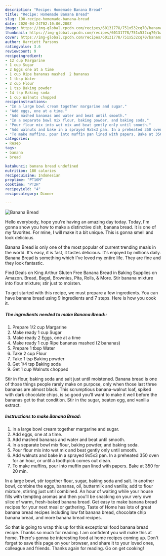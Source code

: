```yaml
---
description: "Recipe: Homemade Banana Bread"
title: "Recipe: Homemade Banana Bread"
slug: 190-recipe-homemade-banana-bread
date: 2020-04-24T02:10:06.200Z
image: https://img-global.cpcdn.com/recipes/60131778/751x532cq70/banana-bread-recipe-main-photo.jpg
thumbnail: https://img-global.cpcdn.com/recipes/60131778/751x532cq70/banana-bread-recipe-main-photo.jpg
cover: https://img-global.cpcdn.com/recipes/60131778/751x532cq70/banana-bread-recipe-main-photo.jpg
author: Harriett Parsons
ratingvalue: 3.6
reviewcount: 9
recipeingredient:
- 12 cup Margarine
- 1 cup Sugar
- 2 Eggs one at a time
- 1 cup Ripe bananas mashed  2 bananas
- 1 tbsp Water
- 2 cup Flour
- 1 tsp Baking powder
- 14 tsp Baking soda
- 1 cup Walnuts chopped
recipeinstructions:
- "In a large bowl cream together margarine and sugar."
- "Add eggs, one at a time."
- "Add mashed bananas and water and beat until smooth."
- "In a separate bowl mix flour, baking powder, and baking soda."
- "Pour flour mix into wet mix and beat gently only until smooth."
- "Add walnuts and bake in a sprayed 9x5x3 pan. In a preheated 350 oven for an hour, or until a toothpick comes out clean."
- "To make muffins, pour into muffin pan lined with papers. Bake at 350 for 20 min."
categories:
- Resep
tags:
- banana
- bread

katakunci: banana bread undefined
nutrition: 180 calories
recipecuisine: Indonesian
preptime: "PT16M"
cooktime: "PT2H"
recipeyield: "4"
recipecategory: Dinner

---
```



![Banana Bread](https://img-global.cpcdn.com/recipes/60131778/751x532cq70/banana-bread-recipe-main-photo.jpg)

Hello everybody, hope you're having an amazing day today. Today, I'm gonna show you how to make a distinctive dish, banana bread. It is one of my favorites. For mine, I will make it a bit unique. This is gonna smell and look delicious.

Banana Bread is only one of the most popular of current trending meals in the world. It's easy, it is fast, it tastes delicious. It's enjoyed by millions daily. Banana Bread is something which I've loved my entire life. They are fine and they look fantastic.

Find Deals on King Arthur Gluten Free Banana Bread in Baking Supplies on Amazon. Bread, Bagel, Brownies, Pita, Rolls, &amp; More. Stir banana mixture into flour mixture; stir just to moisten.


To get started with this recipe, we must prepare a few ingredients. You can have banana bread using 9 ingredients and 7 steps. Here is how you cook it.

##### The ingredients needed to make Banana Bread::

1. Prepare 1/2 cup Margarine
1. Make ready 1 cup Sugar
1. Make ready 2 Eggs, one at a time
1. Make ready 1 cup Ripe bananas mashed  (2 bananas)
1. Prepare 1 tbsp Water
1. Take 2 cup Flour
1. Take 1 tsp Baking powder
1. Get 1/4 tsp Baking soda
1. Get 1 cup Walnuts chopped


Stir in flour, baking soda and salt just until moistened. Banana bread is one of those things people rarely make on purpose, only when those last three bananas are almost black. This scrumptious banana-walnut loaf, spiked with dark chocolate chips, is so good you&#39;ll want to make it well before the bananas get to that condition. Stir in the sugar, beaten egg, and vanilla extract. 

##### Instructions to make Banana Bread:

1. In a large bowl cream together margarine and sugar.
1. Add eggs, one at a time.
1. Add mashed bananas and water and beat until smooth.
1. In a separate bowl mix flour, baking powder, and baking soda.
1. Pour flour mix into wet mix and beat gently only until smooth.
1. Add walnuts and bake in a sprayed 9x5x3 pan. In a preheated 350 oven for an hour, or until a toothpick comes out clean.
1. To make muffins, pour into muffin pan lined with papers. Bake at 350 for 20 min.


In a large bowl, stir together flour, sugar, baking soda and salt. In another bowl, combine the eggs, bananas, oil, buttermilk and vanilla; add to flour mixture, stirring just until combined. An hour of waiting while your house fills with tempting aromas and then you&#39;ll be snacking on your very own slice of warm, fresh-baked banana bread. Get easy to make banana bread recipes for your next meal or gathering. Taste of Home has lots of great banana bread recipes including low fat banana bread, chocolate chip banana bread, and more banana bread recipes. 

So that is going to wrap this up for this exceptional food banana bread recipe. Thanks so much for reading. I am confident you will make this at home. There's gonna be interesting food at home recipes coming up. Don't forget to save this page on your browser, and share it to your loved ones, colleague and friends. Thanks again for reading. Go on get cooking!
